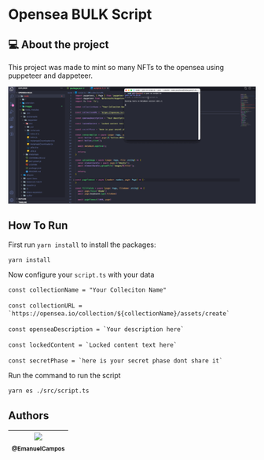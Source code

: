 # Opensea BULK Script #

## :computer: About the project

This project was made to mint so many NFTs to the opensea using puppeteer and dappeteer.

![Script Running](flow.gif)

## How To Run

First run `yarn install` to install the packages:

``` bash
yarn install
```

Now configure your `script.ts` with your data

```env
const collectionName = "Your Colleciton Name"

const collectionURL = `https://opensea.io/collection/${collectionName}/assets/create`

const openseaDescription = `Your description here`

const lockedContent = `Locked content text here`

const secretPhase = `here is your secret phase dont share it`

```

Run the command to run the script

```bash
yarn es ./src/script.ts
```


## Authors

| [<img src="https://avatars2.githubusercontent.com/u/16262455?s=115&v=3"><br><sub>@EmanuelCampos</sub>](https://github.com/EmanuelCampos) |
| :------------------------------------------------------------------------------------------------------------------------------: |
